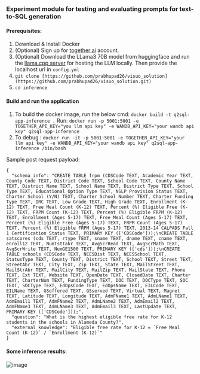 ### Experiment module for testing and evaluating prompts for text-to-SQL generation

#### Prerequisites:
1. Download & Install Docker
2. (Optional) Sign up for [together ai](https://www.together.ai/) account.
3. (Optional) Download the LLama3 70B model from huggingface and run the [llama.cpp server](https://github.com/allenporter/llama-cpp-server) for hosting the LLM locally. Then provide the localhost url in `config.yml`
4. `git clone [https://github.com/prabhupad26/visuo_solution](https://github.com/prabhupad26/visuo_solution.git)`
5. `cd inference`

#### Build and run the application
1. To build the docker image, run the below cmd: `docker build -t q2sql-app-inference .`
Run:
``docker run -p 5001:5001 -e TOGETHER_API_KEY="you llm api key" -e WANDB_API_KEY="your wandb api key" q2sql-app-inference``
2. To debug : 
``docker run -it -p 5001:5001 -e TOGETHER_API_KEY="your llm api key" -e WANDB_API_KEY="your wandb api key" q2sql-app-inference /bin/bash``

Sample post request payload: 

```
{
  "schema_info": "CREATE TABLE frpm (CDSCode TEXT, Academic Year TEXT, County Code TEXT, District Code TEXT, School Code TEXT, County Name TEXT, District Name TEXT, School Name TEXT, District Type TEXT, School Type TEXT, Educational Option Type TEXT, NSLP Provision Status TEXT, Charter School (Y/N) TEXT, Charter School Number TEXT, Charter Funding Type TEXT, IRC TEXT, Low Grade TEXT, High Grade TEXT, Enrollment (K-12) TEXT, Free Meal Count (K-12) TEXT, Percent (%) Eligible Free (K-12) TEXT, FRPM Count (K-12) TEXT, Percent (%) Eligible FRPM (K-12) TEXT, Enrollment (Ages 5-17) TEXT, Free Meal Count (Ages 5-17) TEXT, Percent (%) Eligible Free (Ages 5-17) TEXT, FRPM Count (Ages 5-17) TEXT, Percent (%) Eligible FRPM (Ages 5-17) TEXT, 2013-14 CALPADS Fall 1 Certification Status TEXT, PRIMARY KEY (['CDSCode']));\nCREATE TABLE satscores (cds TEXT, rtype TEXT, sname TEXT, dname TEXT, cname TEXT, enroll12 TEXT, NumTstTakr TEXT, AvgScrRead TEXT, AvgScrMath TEXT, AvgScrWrite TEXT, NumGE1500 TEXT, PRIMARY KEY (['cds']));\nCREATE TABLE schools (CDSCode TEXT, NCESDist TEXT, NCESSchool TEXT, StatusType TEXT, County TEXT, District TEXT, School TEXT, Street TEXT, StreetAbr TEXT, City TEXT, Zip TEXT, State TEXT, MailStreet TEXT, MailStrAbr TEXT, MailCity TEXT, MailZip TEXT, MailState TEXT, Phone TEXT, Ext TEXT, Website TEXT, OpenDate TEXT, ClosedDate TEXT, Charter TEXT, CharterNum TEXT, FundingType TEXT, DOC TEXT, DOCType TEXT, SOC TEXT, SOCType TEXT, EdOpsCode TEXT, EdOpsName TEXT, EILCode TEXT, EILName TEXT, GSoffered TEXT, GSserved TEXT, Virtual TEXT, Magnet TEXT, Latitude TEXT, Longitude TEXT, AdmFName1 TEXT, AdmLName1 TEXT, AdmEmail1 TEXT, AdmFName2 TEXT, AdmLName2 TEXT, AdmEmail2 TEXT, AdmFName3 TEXT, AdmLName3 TEXT, AdmEmail3 TEXT, LastUpdate TEXT, PRIMARY KEY (['CDSCode']));",
  "question": "What is the highest eligible free rate for K-12 students in the schools in Alameda County?",
  "external_knowledge": "Eligible free rate for K-12 = `Free Meal Count (K-12)` / `Enrollment (K-12)`"
}
```
#### Some inference results: 

![image](https://github.com/user-attachments/assets/d86f149b-96a1-46b1-ab92-12d72f9f3690)




